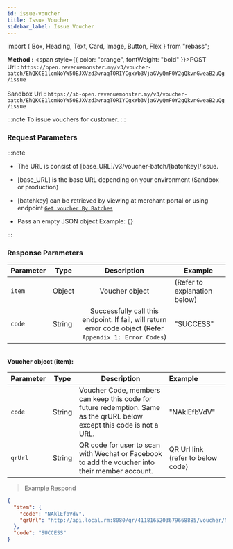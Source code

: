 ```yaml
---
id: issue-voucher
title: Issue Voucher
sidebar_label: Issue Voucher
---
```


import { Box, Heading, Text, Card, Image, Button, Flex } from "rebass";

**Method :** <span style={{ color: "orange", fontWeight: "bold" }}>POST</span><br/>
Url : `https://open.revenuemonster.my/v3/voucher-batch/EhQKCE1lcmNoYW50EJXVzd3wraqTORIYCgxWb3VjaGVyQmF0Y2gQkvnGweaB2uQg/issue`<br/><br/>
Sandbox Url : `https://sb-open.revenuemonster.my/v3/voucher-batch/EhQKCE1lcmNoYW50EJXVzd3wraqTORIYCgxWb3VjaGVyQmF0Y2gQkvnGweaB2uQg/issue`

:::note
To issue vouchers for customer.
:::

### Request Parameters

:::note

- The URL is consist of [base_URL]/v3/voucher-batch/[batchkey]/issue.

- [base_URL] is the base URL depending on your environment (Sandbox or production)

- [batchkey] can be retrieved by viewing at merchant portal or using endpoint [`Get voucher By Batches`](https://doc.revenuemonster.my/#get-voucher-by-batches)

- Pass an empty JSON object Example: `{}`

:::

### Response Parameters

| Parameter | Type   |                                                Description                                                | Example                      |
| --------- | ------ | :-------------------------------------------------------------------------------------------------------: | ---------------------------- |
| `item`    | Object |                                              Voucher object                                               | (Refer to explanation below) |
| `code`    | String | Successfully call this endpoint. If fail, will return error code object (Refer `Appendix 1: Error Codes`) | "SUCCESS"                    |

<br/>
<strong>Voucher object (item):</strong>

| Parameter | Type   | Description                                                                                                            | Example                           |
| --------- | ------ | ---------------------------------------------------------------------------------------------------------------------- | :-------------------------------- |
| `code`    | String | Voucher Code, members can keep this code for future redemption. Same as the qrURL below except this code is not a URL. | "NAklEfbVdV"                      |
| `qrUrl`   | String | QR code for user to scan with Wechat or Facebook to add the voucher into their member account.                         | QR Url link (refer to below code) |

> Example Respond

```json
{
  "item": {
    "code": "NAklEfbVdV",
    "qrUrl": "http://api.local.rm:8080/qr/4118165203679668885/voucher/NAklEfbVdV"
  },
  "code": "SUCCESS"
}
```
